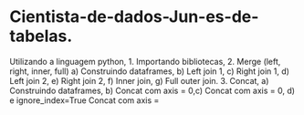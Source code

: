 # Cientista-de-dados-Jun-es-de-tabelas.
Utilizando a linguagem python, 1. Importando bibliotecas, 2. Merge (left, right, inner, full) a) Construindo dataframes, b) Left join 1, c) Right join 1, d) Left join 2, e) Right join 2, f) Inner join, g) Full outer join. 3. Concat, a) Construindo dataframes, b) Concat com axis = 0,c) Concat com axis = 0, d) e ignore_index=True Concat com axis = 
